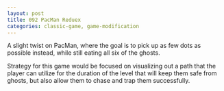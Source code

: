 ```yaml
---
layout: post
title: 092 PacMan Reduex
categories: classic-game, game-modification
---
```

A slight twist on PacMan, where the goal is to pick up as few dots as possible instead, while still eating all six of the ghosts.

Strategy for this game would be focused on visualizing out a path that the player can utilize for the duration of the level that will keep them safe from ghosts, but also allow them to chase and trap them successfully.